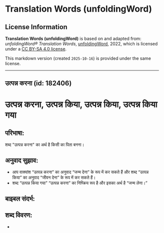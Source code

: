 # Translation Words (unfoldingWord)

## License Information

**Translation Words (unfoldingWord)** is based on and adapted from: _unfoldingWord® Translation Words_, [unfoldingWord](https://unfoldingword.org/utw), 2022, which is licensed under a [CC BY-SA 4.0 license](https://creativecommons.org/licenses/by-sa/4.0/legalcode.en).

This markdown version (created `2025-10-16`) is provided under the same license.



--------------------------------

## उत्पन्न करना (id: 182406)

उत्पन्न करना, उत्पन्न किया, उत्पन्न किया, उत्पन्न किया गया
==========================================================

परिभाषा:
--------

शब्द "उत्पन्न करना" का अर्थ है किसी का पिता बनना।

अनुवाद सुझाव:
-------------

* आप वाक्यांश “उत्पन्न करना” का अनुवाद “जन्म देना” के रूप में कर सकते हैं और शब्द “उत्पन्न किया” का अनुवाद “जीवन देना” के रूप में कर सकते हैं।
* शब्द “उत्पन्न किया गया” “उत्पन्न करना” का निष्क्रिय रूप है और इसका अर्थ है “जन्म लेना।”

बाइबल संदर्भ:
-------------

शब्द विवरण:
-----------

* 


